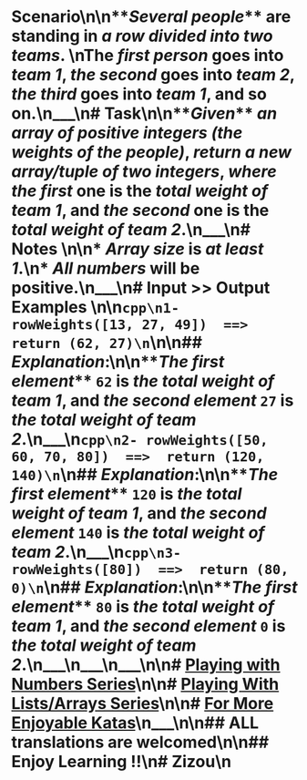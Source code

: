 # Scenario\n\n**_Several people_** are standing in *a row divided into two teams*.  \nThe **_first person_** goes into **_team 1_**, **_the second_** goes into **_team 2_**, **_the third_** goes into **_team 1_**, and so on.\n___\n# Task\n\n**_Given_** *an array of positive integers (the weights of the people)*, **_return_** *a new array/tuple of two integers*, **_where_** **_the first_** one is the **_total weight of team 1_**, and **_the second_** one is the **_total weight of team 2_**.\n___\n# Notes \n\n* **_Array size_** is *at least 1*.\n* **_All numbers_** will be **positive**.\n___\n# Input >> Output Examples \n\n```cpp\n1- rowWeights([13, 27, 49])  ==>  return (62, 27)\n```\n\n## **_Explanation_**:\n\n**_The first element_** `62` is *the total weight of team 1*, and **_the second element_** `27` is *the total weight of team 2*.\n___\n```cpp\n2- rowWeights([50, 60, 70, 80])  ==>  return (120, 140)\n```\n## **_Explanation_**:\n\n**_The first element_** `120` is *the total weight of team 1*, and **_the second element_** `140` is *the total weight of team 2*.\n___\n```cpp\n3- rowWeights([80])  ==>  return (80, 0)\n```\n## **_Explanation_**:\n\n**_The first element_** `80` is *the total weight of team 1*, and **_the second element_** `0` is *the total weight of team 2*.\n___\n___\n___\n\n# [Playing with Numbers Series](https://www.codewars.com/collections/playing-with-numbers)\n\n# [Playing With Lists/Arrays Series](https://www.codewars.com/collections/playing-with-lists-slash-arrays)\n\n# [For More Enjoyable Katas](http://www.codewars.com/users/MrZizoScream/authored)\n___\n\n## ALL translations are welcomed\n\n## Enjoy Learning !!\n# Zizou\n